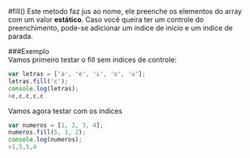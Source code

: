 #fill()
Este metodo faz jus ao nome, ele preenche os elementos do array com um valor **estático**. Caso você queira ter um controle do preenchimento, pode-se adicionar um indice de inicio e um indice de parada.  

###Exemplo  
Vamos primeiro testar o fill sem indices de controle:

```javascript
var letras = ['a', 'e', 'i', 'o', 'u'];
letras.fill('c');
console.log(letras);
>c,c,c,c,c
```
Vamos agora testar com os indices
```javascript
var numeros = [1, 2, 3, 4];
numeros.fill(5, 1, 2);
console.log(numeros);
>1,5,5,4
```
